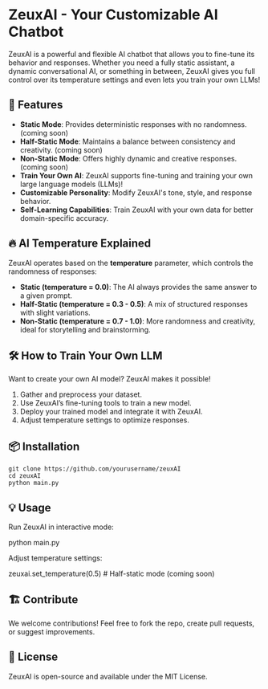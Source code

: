 # ZeuxAI - Your Customizable AI Chatbot

ZeuxAI is a powerful and flexible AI chatbot that allows you to fine-tune its behavior and responses. Whether you need a fully static assistant, a dynamic conversational AI, or something in between, ZeuxAI gives you full control over its temperature settings and even lets you train your own LLMs!

## 🚀 Features
- **Static Mode**: Provides deterministic responses with no randomness. (coming soon)
- **Half-Static Mode**: Maintains a balance between consistency and creativity. (coming soon)
- **Non-Static Mode**: Offers highly dynamic and creative responses. (coming soon)
- **Train Your Own AI**: ZeuxAI supports fine-tuning and training your own large language models (LLMs)!
- **Customizable Personality**: Modify ZeuxAI's tone, style, and response behavior.
- **Self-Learning Capabilities**: Train ZeuxAI with your own data for better domain-specific accuracy.

## 🔥 AI Temperature Explained
ZeuxAI operates based on the **temperature** parameter, which controls the randomness of responses:
- **Static (temperature = 0.0)**: The AI always provides the same answer to a given prompt.
- **Half-Static (temperature = 0.3 - 0.5)**: A mix of structured responses with slight variations.
- **Non-Static (temperature = 0.7 - 1.0)**: More randomness and creativity, ideal for storytelling and brainstorming.

## 🛠️ How to Train Your Own LLM
Want to create your own AI model? ZeuxAI makes it possible!
1. Gather and preprocess your dataset.
2. Use ZeuxAI’s fine-tuning tools to train a new model.
3. Deploy your trained model and integrate it with ZeuxAI.
4. Adjust temperature settings to optimize responses.

## 📦 Installation
```
git clone https://github.com/yourusername/zeuxAI
cd zeuxAI
python main.py
```
## 💡 Usage

Run ZeuxAI in interactive mode:

python main.py

Adjust temperature settings:

zeuxai.set_temperature(0.5)  # Half-static mode (coming soon)

## 🏗️ Contribute

We welcome contributions! Feel free to fork the repo, create pull requests, or suggest improvements.

## 📜 License

ZeuxAI is open-source and available under the MIT License.
